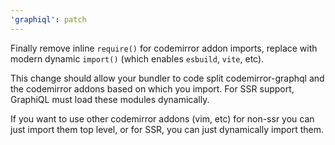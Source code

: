 ```yaml
---
'graphiql': patch
---
```


Finally remove inline `require()` for codemirror addon imports, replace with modern dynamic `import()` (which enables `esbuild`, `vite`, etc).

This change should allow your bundler to code split codemirror-graphql and the codemirror addons based on which you import. For SSR support, GraphiQL must load these modules dynamically. 

If you want to use other codemirror addons (vim, etc) for non-ssr you can just import them top level, or for SSR, you can just dynamically import them.
